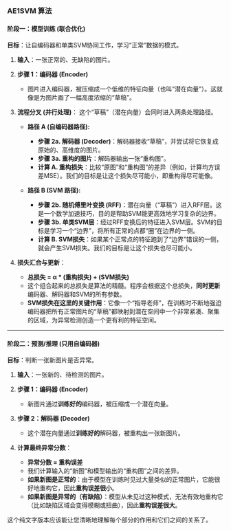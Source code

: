 
### **AE1SVM 算法**

#### **阶段一：模型训练 (联合优化)**

**目标**：让自编码器和单类SVM协同工作，学习“正常”数据的模式。

1.  **输入**：一张正常的、无缺陷的图片。

2.  **步骤 1：编码器 (Encoder)**
    * 图片进入编码器，被压缩成一个低维的特征向量（也叫“潜在向量”）。这就像是为图片画了一幅高度浓缩的“草稿”。

3.  **流程分叉 (并行处理)**：
    这个“草稿”（潜在向量）会同时进入两条处理路径。

    * **路径 A (自编码器路径):**
        * **步骤 2a. 解码器 (Decoder)**：解码器接收“草稿”，并尝试将它恢复成原始的、高维度的图片。
        * **步骤 3a. 重构的图片**：解码器输出一张“重构图”。
        * **计算 A. 重构损失**：比较“原图”和“重构图”的差异（例如，计算均方误差MSE）。我们的目标是让这个损失尽可能小，即重构得尽可能像。

    * **路径 B (SVM 路径):**
        * **步骤 2b. 随机傅里叶变换 (RFF)**：潜在向量（“草稿”）进入RFF层。这是一个数学加速技巧，目的是帮助SVM能更高效地学习复杂的边界。
        * **步骤 3b. 单类SVM层**：经过RFF变换后的特征进入SVM层。SVM的目标是学习一个“边界”，将所有正常的点都“圈”在边界的一侧。
        * **计算 B. SVM损失**：如果某个正常点的特征跑到了“边界”错误的一侧，就会产生SVM损失。我们的目标是让这个损失也尽可能小。

4.  **损失汇合与更新**：
    * **总损失 = α * (重构损失) + (SVM损失)**
    * 这个组合起来的总损失是算法的精髓。程序会根据这个总损失，**同时更新**编码器、解码器和SVM的所有参数。
    * **SVM损失在这里的关键作用**：它像一个“指导老师”，在训练时不断地强迫编码器把所有正常图片的“草稿”都映射到潜在空间中一个非常紧凑、聚集的区域，为异常检测创造一个更有利的特征空间。

---

#### **阶段二：预测/推理 (只用自编码器)**

**目标**：判断一张新图片是否异常。

1.  **输入**：一张新的、待检测的图片。

2.  **步骤 1：编码器 (Encoder)**
    * 新图片通过**训练好的**编码器，被压缩成一个潜在向量。

3.  **步骤 2：解码器 (Decoder)**
    * 这个潜在向量通过**训练好的**解码器，被重构出一张新图片。

4.  **计算最终异常分数**：
    * **异常分数 = 重构误差**
    * 我们计算输入的“新图”和模型输出的“重构图”之间的差异。
    * **如果新图是正常的**：由于模型在训练时见过大量类似的正常图片，它能很好地重构它，因此**重构误差很小**。
    * **如果新图是异常的（有缺陷）**：模型从未见过这种模式，无法有效地重构它（比如缺陷区域会变得模糊或扭曲），因此**重构误差很大**。

这个纯文字版本应该能让您清晰地理解每个部分的作用和它们之间的关系了。